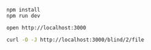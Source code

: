 ```
npm install
npm run dev
```

```
open http://localhost:3000
```

```bash
curl -O -J http://localhost:3000/blind/2/file
```
